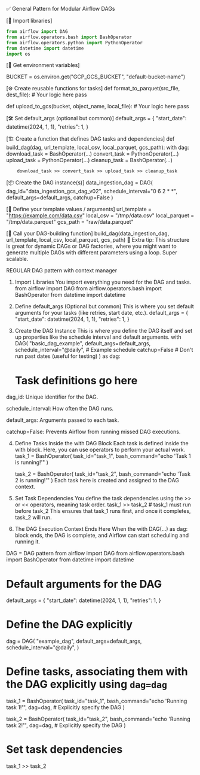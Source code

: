 ✅ General Pattern for Modular Airflow DAGs

[🔌 Import libraries]

```python
from airflow import DAG
from airflow.operators.bash import BashOperator
from airflow.operators.python import PythonOperator
from datetime import datetime
import os
```

[🔐 Get environment variables]

BUCKET = os.environ.get("GCP_GCS_BUCKET", "default-bucket-name")


[⚙️ Create reusable functions for tasks]
def format_to_parquet(src_file, dest_file):
    # Your logic here
    pass

def upload_to_gcs(bucket, object_name, local_file):
    # Your logic here
    pass


[🛠️ Set default_args (optional but common)]
default_args = {
    "start_date": datetime(2024, 1, 1),
    "retries": 1,
}

[🏗️ Create a function that defines DAG tasks and dependencies]
def build_dag(dag, url_template, local_csv, local_parquet, gcs_path):
    with dag:
        download_task = BashOperator(...)
        convert_task = PythonOperator(...)
        upload_task = PythonOperator(...)
        cleanup_task = BashOperator(...)

        download_task >> convert_task >> upload_task >> cleanup_task

[📦 Create the DAG instance(s)]
data_ingestion_dag = DAG(
    dag_id="data_ingestion_gcs_dag_v02",
    schedule_interval="0 6 2 * *",
    default_args=default_args,
    catchup=False
)


[🧩 Define your template values / arguments]
url_template = "https://example.com/data.csv"
local_csv = "/tmp/data.csv"
local_parquet = "/tmp/data.parquet"
gcs_path = "raw/data.parquet"


[🚀 Call your DAG-building function]
build_dag(data_ingestion_dag, url_template, local_csv, local_parquet, gcs_path)
🧠 Extra tip:
This structure is great for dynamic DAGs or DAG factories, where you might want to generate multiple DAGs with different parameters using a loop. Super scalable.




REGULAR DAG pattern with context manager
1. Import Libraries
You import everything you need for the DAG and tasks.
from airflow import DAG
from airflow.operators.bash import BashOperator
from datetime import datetime


2. Define default_args (Optional but common)
This is where you set default arguments for your tasks (like retries, start date, etc.).
default_args = {
    "start_date": datetime(2024, 1, 1),
    "retries": 1,
}

3. Create the DAG Instance
This is where you define the DAG itself and set up properties like the schedule interval and default arguments.
with DAG(
    "basic_dag_example",
    default_args=default_args,
    schedule_interval="@daily",  # Example schedule
    catchup=False  # Don't run past dates (useful for testing)
) as dag:
    # Task definitions go here
dag_id: Unique identifier for the DAG.

schedule_interval: How often the DAG runs.

default_args: Arguments passed to each task.

catchup=False: Prevents Airflow from running missed DAG executions.


4. Define Tasks Inside the with DAG Block
Each task is defined inside the with block. Here, you can use operators to perform your actual work.
    task_1 = BashOperator(
        task_id="task_1",
        bash_command="echo 'Task 1 is running!'"
    )

    task_2 = BashOperator(
        task_id="task_2",
        bash_command="echo 'Task 2 is running!'"
    )
Each task here is created and assigned to the DAG context.

5. Set Task Dependencies
You define the task dependencies using the >> or << operators, meaning task order.
    task_1 >> task_2  # task_1 must run before task_2
This ensures that task_1 runs first, and once it completes, task_2 will run.

6. The DAG Execution Context Ends Here
When the with DAG(...) as dag: block ends, the DAG is complete, and Airflow can start scheduling and running it.




DAG = DAG pattern
from airflow import DAG
from airflow.operators.bash import BashOperator
from datetime import datetime

# Default arguments for the DAG
default_args = {
    "start_date": datetime(2024, 1, 1),
    "retries": 1,
}

# Define the DAG explicitly
dag = DAG(
    "example_dag",
    default_args=default_args,
    schedule_interval="@daily",
)

# Define tasks, associating them with the DAG explicitly using `dag=dag`
task_1 = BashOperator(
    task_id="task_1",
    bash_command="echo 'Running task 1!'",
    dag=dag,  # Explicitly specify the DAG
)

task_2 = BashOperator(
    task_id="task_2",
    bash_command="echo 'Running task 2!'",
    dag=dag,  # Explicitly specify the DAG
)

# Set task dependencies
task_1 >> task_2
